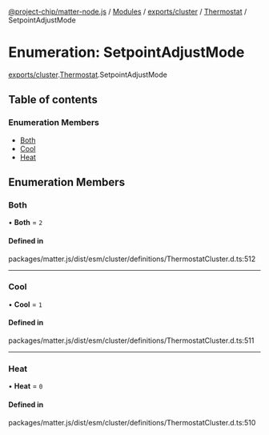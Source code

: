 [@project-chip/matter-node.js](../README.md) / [Modules](../modules.md) / [exports/cluster](../modules/exports_cluster.md) / [Thermostat](../modules/exports_cluster.Thermostat.md) / SetpointAdjustMode

# Enumeration: SetpointAdjustMode

[exports/cluster](../modules/exports_cluster.md).[Thermostat](../modules/exports_cluster.Thermostat.md).SetpointAdjustMode

## Table of contents

### Enumeration Members

- [Both](exports_cluster.Thermostat.SetpointAdjustMode.md#both)
- [Cool](exports_cluster.Thermostat.SetpointAdjustMode.md#cool)
- [Heat](exports_cluster.Thermostat.SetpointAdjustMode.md#heat)

## Enumeration Members

### Both

• **Both** = ``2``

#### Defined in

packages/matter.js/dist/esm/cluster/definitions/ThermostatCluster.d.ts:512

___

### Cool

• **Cool** = ``1``

#### Defined in

packages/matter.js/dist/esm/cluster/definitions/ThermostatCluster.d.ts:511

___

### Heat

• **Heat** = ``0``

#### Defined in

packages/matter.js/dist/esm/cluster/definitions/ThermostatCluster.d.ts:510
